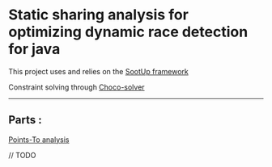 # Static sharing analysis for optimizing dynamic race detection for java 

This project uses and relies on the  <a target="_blank" href="https://github.com/soot-oss/SootUp">SootUp framework</a> 

Constraint solving through [Choco-solver](https://github.com/chocoteam/choco-solver)
___
## Parts :

[Points-To analysis](/src/main/java/PTAnalysis)


// TODO
